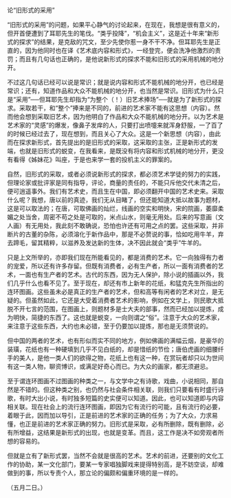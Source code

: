 论“旧形式的采用”

  

“旧形式的采用”的问题，如果平心静气的讨论起来，在现在，我想是很有意义的，但开首便遭到了耳耶先生的笔伐。“类乎投降”，“机会主义”，这是近十年来“新形式的探求”的结果，是克敌的咒文，至少先使你惹一身不干不净。但耳耶先生是正直的，因为他同时也在译《艺术底内容和形式》，一经登完，便会洗净他激烈的责罚；而且有几句话也正确的，是他说新形式的探求不能和旧形式的采用机械的地分开。

不过这几句话已经可以说是常识；就是说内容和形式不能机械的地分开，也已经是常识；还有，知道作品和大众不能机械的地分开，也当然是常识。旧形式为什么只是“采用”──但耳耶先生却指为“为整个（！）旧艺术捧场”──就是为了新形式的探求。采取若干，和“整个”捧来是不同的，前进的艺术家不能有这思想（内容）。然而他会想到采取旧艺术，因为他明白了作品和大众不能机械的地分开。以为艺术是艺术家的“灵感”的爆发，像鼻子发痒的人，只要打出喷嚏来就浑身舒服，一了百了的时候已经过去了，现在想到，而且关心了大众。这是一个新思想（内容），由此而在探求新形式，首先提出的是旧形式的采取，这采取的主张，正是新形式的发端，也就是旧形式的蜕变，在我看来，是既没有将内容和形式机械的地分开，更没有看得《姊妹花》叫座，于是也来学一套的投机主义的罪案的。

自然，旧形式的采取，或者必须说新形式的探求，都必须艺术学徒的努力的实践，但理论家或批评家是同有指导，评论，商量的责任的，不能只斥他交代未清之后，便可逍遥事外。我们有艺术史，而且生在中国，即必须翻开中国的艺术史来。采取什么呢？我想，唐以前的真迹，我们无从目睹了，但还能知道大抵以故事为题材，这是可以取法的；在唐，可取佛画的灿烂，线画的空实和明快，宋的院画，萎靡柔媚之处当舍，周密不苟之处是可取的，米点山水，则毫无用处。后来的写意画（文人画）有无用处，我此刻不敢确说，恐怕也许还有可用之点的罢。这些采取，并非断片的古董的杂陈，必须溶化于新作品中，那是不必赘说的事，恰如吃用牛羊，弃去蹄毛，留其精粹，以滋养及发达新的生体，决不因此就会“类乎”牛羊的。

只是上文所举的，亦即我们现在所能看见的，都是消费的艺术。它一向独得有力者的宠爱，所以还有许多存留。但既有消费者，必有生产者，所以一面有消费者的艺术，一面也有生产者的艺术。古代的东西，因为无人保护，除小说的插画以外，我们几乎什么也看不见了。至于现在，却还有市上新年的花纸，和猛克先生所指出的连环图画。这些虽未必是真正的生产者的艺术，但和高等有闲者的艺术对立，是无疑的。但虽然如此，它还是大受着消费者艺术的影响，例如在文学上，则民歌大抵脱不开七言的范围，在图画上，则题材多是士大夫的部事，然而已经加以提炼，成为明快，简捷的东西了。这也就是蜕变，一向则谓之“俗”。注意于大众的艺术家，来注意于这些东西，大约也未必错，至于仍要加以提炼，那也是无须赘说的。

但中国的两者的艺术，也有形似而实不同的地方，例如佛画的满幅云烟，是豪华的装璜，花纸也有一种硬填到几乎不见白纸的，却是惜纸的节俭；唐伯虎画的细腰纤手的美人，是他一类人们的欲得之物，花纸上也有这一种，在赏玩者却只以为世间有这一类人物，聊资博识，或满足好奇心而已。为大众的画家，都无须避忌。

至于谓连环图画不过图画的种类之一，与文学中之有诗歌，戏曲，小说相同，那自然是不错的。但这种类之别，也仍然与社会条件相关联，则我们只要看有时盛行诗歌，有时大出小说，有时独多短篇的史实便可以知道。因此，也可以知道即与内容相关联。现在社会上的流行连环图画，即因为它有流行的可能，且有流行的必要，着眼于此，因而加以导引，正是前进的艺术家的正确的任务；为了大众，力求易懂，也正是前进的艺术家正确的努力。旧形式是采取，必有所删除，既有删除，必有所增益，这结果是新形式的出现，也就是变革。而且，这工作是决不如旁观者所想的容易的。

但就是立有了新形式罢，当然不会就是很高的艺术。艺术的前进，还要别的文化工作的协助，某一文化部门，要某一专家唱独脚戏来提得特别高，是不妨空谈，却难做到的事，所以专责个人，那立论的偏颇和偏重环境的是一样的。

  

（五月二日。）